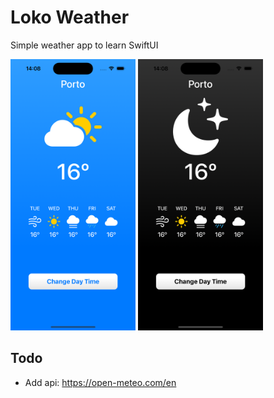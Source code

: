 # Loko Weather
Simple weather app to learn SwiftUI

<div>
  <img src="home_screen.png" alt="Home screenshot" width="200"/>
  <img src="home_screen_dark.png" alt="Home screenshot" width="200"/>
 </div>
 
 ## Todo
 - Add api: https://open-meteo.com/en
